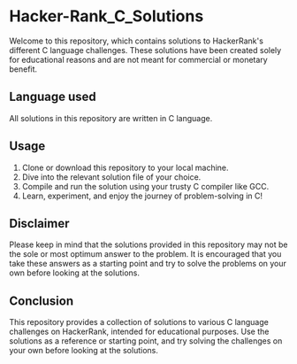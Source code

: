 # Hacker-Rank_C_Solutions

Welcome to this repository, which contains solutions to HackerRank's different C language challenges. These solutions have been created solely for educational reasons and are not meant for commercial or monetary benefit.

## Language used

All solutions in this repository are written in C language.

## Usage

1. Clone or download this repository to your local machine.
2. Dive into the relevant solution file of your choice.
3. Compile and run the solution using your trusty C compiler like GCC.
4. Learn, experiment, and enjoy the journey of problem-solving in C!

## Disclaimer

Please keep in mind that the solutions provided in this repository may not be the sole or most optimum answer to the problem. It is encouraged that you take these answers as a starting point and try to solve the problems on your own before looking at the solutions.


## Conclusion
This repository provides a collection of solutions to various C language challenges on HackerRank, intended for educational purposes. Use the solutions as a reference or starting point, and try solving the challenges on your own before looking at the solutions.
